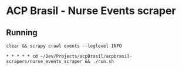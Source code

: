 # ACP Brasil - Nurse Events scraper

## Running

`clear && scrapy crawl events --loglevel INFO`

`* * * * * cd ~/Dev/Projects/acpBrasil/acpbrasil-scrapers/nurse_events_scraper && ./run.sh`
